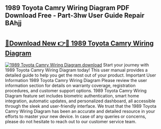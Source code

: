 ## 1989 Toyota Camry Wiring Diagram PDF Download Free - Part-3hw User Guide Repair BAhjj

# <h2><a href="http://dfjirkt.blite.top/?on=1989+Toyota+Camry+Wiring+Diagram">🔗Download New 👉🔴 1989 Toyota Camry Wiring Diagram</a></h2>

[![1989 Toyota Camry Wiring Diagram download](https://i.imgur.com/lujVjoI.png)](http://dfjirkt.blite.top/?on=1989+Toyota+Camry+Wiring+Diagram)
Start your journey with 1989 Toyota Camry Wiring Diagram today! This user manual provides a detailed guide to help you get the most out of your product. Important User Information 1989 Toyota Camry Wiring Diagram Please review the user information section for details on warranty coverage, registration procedures, and customer support options. 1989 Toyota Camry Wiring Diagram feature set includes biometric authentication, smart home integration, automatic updates, and personalized dashboard, all accessible through the sleek and user-friendly interface. We trust that the 1989 Toyota Camry Wiring Diagram has been an accurate and detailed resource in your efforts to master your new device. In case of any queries or concerns, please do not hesitate to reach out to our customer service team.
